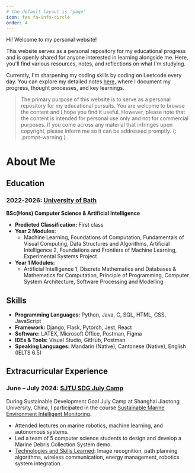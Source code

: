 ```yaml
---
# the default layout is 'page'
icon: fas fa-info-circle
order: 4
---
```


Hi! Welcome to my personal website!

This website serves as a personal repository for my educational progress and is openly shared for anyone interested in learning alongside me. Here, you'll find various resources, notes, and reflections on what I'm studying. 

Currently, I'm  sharpening my coding skills by coding on Leetcode every day. You can explore my detailed notes [here](https://yuyulyu.github.io/categories/leetcode/), where I document my progress, thought processes, and key learnings. 

> The primary purpose of this website is to serve as a personal repository for my educational pursuits. You are welcome to browse the content and I hope you find it useful. However, please note that the content is intended for personal use only and not for commercial purposes. If you come across any material that infringes upon copyright, please inform me so it can be addressed promptly.
{: .prompt-warning }

# About Me

## Education

### 2022-2026: [University of Bath](https://www.bath.ac.uk/)
**BSc(Hons) Computer Science & Artificial Intelligence**
- **Predicted Classification:** First class
- **Year 2 Modules:**
  - Machine Learning, Foundations of Computation, Fundamentals of Visual Computing, Data Structures and Algorithms, Artificial Intelligence 2, Foundations and Frontiers of Machine Learning, Experimental Systems Project
- **Year 1 Modules:**
  - Artificial Intelligence 1, Discrete Mathematics and Databases & Mathematics for Computation, Principle of Programming, Computer System Architecture, Software Processing and Modelling

## Skills

* **Programming Languages:** Python, Java, C, SQL, HTML, CSS, JavaScript
* **Framework:** Django, Flask, Pytorch, Jest, React
* **Software:** LATEX, Microsoft Office, Postman, Figma
* **IDEs & Tools:** Visual Studio, GitHub, Postman
* **Speaking Languages:** Mandarin (Native), Cantonese (Native), English (IELTS 6.5)

## Extracurricular Experience

### June – July 2024: [SJTU SDG July Camp](https://global.sjtu.edu.cn/en/studyatSJTU/SDG)
During Sustainable Development Goal July Camp at Shanghai Jiaotong University, China, I participated in the course [Sustainable Marine Environment Intelligent Monitoring](https://global.sjtu.edu.cn/en/page/sub/473). 
   - Attended lectures on marine robotics, machine learning, and autonomous systems.
   - Led a team of 5 computer science students to design and develop a Marine Debris Collection System demo.
   - <ins>Technologies and Skills Learned</ins>: Image recognition, path planning algorithms, wireless communication, energy management, robotics system integration.
